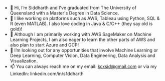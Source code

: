 - 👋 Hi, I’m Siddharth and I've graduated from The University of Queensland with a Master's Degree in Data Science. 
- 👀 I like working on platforms such as AWS, Tableau using Python, SQL & R (even MATLAB). I also love coding in Java & C/C++ (they say old is gold)! 
- 🌱 Although I am primarily working with AWS SageMaker on Machine Learning Projects, I am also eager to learn the other parts of AWS and also plan to start Azure and GCP! 
- 💞️ I’m looking out for any opportunities that involve Machine Learning or Deep Learning, Computer Vision, Data Engineering, Data Analysis and Visualization. 
- 📫 You can always reach me on my email: kcxsid@gmail.com or via my LinkedIn: linkedin.com/in/s1ddharth

<!---
kcxsid/kcxsid is a ✨ special ✨ repository because its `README.md` (this file) appears on your GitHub profile.
You can click the Preview link to take a look at your changes.
--->
